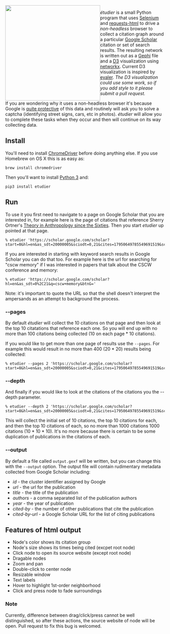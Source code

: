 <img style="float: left;" height=300 src="https://c1.staticflickr.com/2/1764/41255361380_f770f3f284_b.jpg">

*étudier* is a small Python program that uses [Selenium] and [requests-html] to
drive a *non-headless* browser to collect a citation graph around a particular
[Google Scholar] citation or set of search results. The resulting network is
written out as a [Gephi] file and a [D3] visualization using [networkx].
Current D3 visualization is inspired by [eyaler]. *The D3 visualization could
use some work, so if you add style to it please submit a pull request.*

If you are wondering why it uses a non-headless browser it's because Google is
[quite protective] of this data and routinely will ask you to solve a captcha
(identifying street signs, cars, etc in photos).  *étudier* will allow you to
complete these tasks when they occur and then will continue on its way
collecting data.

Install
-------

You'll need to install [ChromeDriver] before doing anything else. If you use
Homebrew on OS X this is as easy as:

    brew install chromedriver

Then you'll want to install [Python 3] and:

    pip3 install etudier

Run
---

To use it you first need to navigate to a page on Google Scholar that you are
interested in, for example here is the page of citations that reference Sherry
Ortner's [Theory in Anthropology since the Sixties]. Then you start *etudier* up
pointed at that page.

    % etudier 'https://scholar.google.com/scholar?start=0&hl=en&as_sdt=20000005&sciodt=0,21&cites=17950649785549691519&scipsc='

If you are interested in starting with keyword search results in Google Scholar
you can do that too. For example here is the url for searching for "cscw memory"
if I was interested in papers that talk about the CSCW conference and memory:

    % etudier 'https://scholar.google.com/scholar?hl=en&as_sdt=0%2C21&q=cscw+memory&btnG='

Note: it's important to quote the URL so that the shell doesn't interpret the
ampersands as an attempt to background the process.

### --pages

By default *étudier* will collect the 10 citations on that page and then look at
the top 10 citatations that reference each one. So you will end up with no more
than 100 citations being collected (10 on each page * 10 citations).

If you would like to get more than one page of results use the `--pages`. For
example this would result in no more than 400 (20 * 20) results being collected:

    % etudier --pages 2 'https://scholar.google.com/scholar?start=0&hl=en&as_sdt=20000005&sciodt=0,21&cites=17950649785549691519&scipsc=' 

### --depth

And finally if you would like to look at the citations of the citations you the
--depth parameter. 

    % etudier --depth 2 'https://scholar.google.com/scholar?start=0&hl=en&as_sdt=20000005&sciodt=0,21&cites=17950649785549691519&scipsc='

This will collect the initial set of 10 citations, the top 10 citations for
each, and then the top 10 citations of each, so no more than 1000 citations 1000
citations (10 * 10 * 10). It's no more because there is certain to be some
duplication of publications in the citations of each.

### --output

By default a file called `output.gexf` will be written, but you can change this
with the `--output` option. The output file will contain rudimentary metadata
collected from Google Scholar including:

- *id* - the cluster identifier assigned by Google
- *url* - the url for the publication
- *title* - the title of the publication
- *authors* - a comma separated list of the publication authors
- *year* - the year of publication
- *cited-by* - the number of other publications that cite the publication
- *cited-by-url* - a Google Scholar URL for the list of citing publications

Features of html output
-----------------------

- Node's color shows its citation group
- Node's size shows its times being cited (excpet root node)
- Click node to open its source website (except root node)
- Dragable nodes
- Zoom and pan
- Double-click to center node
- Resizable window
- Text labels
- Hover to highlight 1st-order neighborhood
- Click and press node to fade surroundings

### Note

Currently, difference between drag/click/press cannot be well distinguished,
so after these actions, the source website of node will be open. Pull request
to fix this bug is welcomed.

[Theory in Anthropology since the Sixties]: https://scholar.google.com/scholar?hl=en&as_sdt=20000005&sciodt=0,21&cites=17950649785549691519&scipsc=
[Google Scholar]: https://scholar.google.com
[Selenium]: https://docs.seleniumhq.org/
[requests-html]: http://html.python-requests.org/
[quite protective]: https://www.quora.com/Are-there-technological-or-logistical-challenges-that-explain-why-Google-does-not-have-an-official-API-for-Google-Scholar
[Gephi]: https://gephi.org/
[networkx]: https://networkx.github.io/
[D3]: https://d3js.org/
[Python 3]: https://www.python.org/downloads/
[ChromeDriver]: https://sites.google.com/a/chromium.org/chromedriver/
[eyaler]: http://bl.ocks.org/eyaler/10586116

